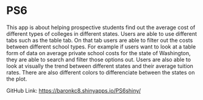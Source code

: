 # PS6


  This app is about helping prospective students find out the average cost of different types of colleges in different states. Users are able to use different tabs such as the table tab. On that tab users are able to filter out the costs between different school types. For example if users want to look at a table form of data on average private school costs for the state of Washington, they are able to search and filter those options out. Users are also able to look at visually the trend between different states and their average tuition rates. There are also different colors to differenciate between the states on the plot.


GitHub Link: https://baronkc8.shinyapps.io/PS6shiny/


